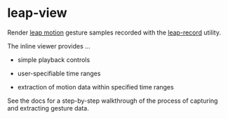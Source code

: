 # leap-view

Render [leap motion]() gesture samples recorded with the [leap-record]()
utility.

The inline viewer provides ...

* simple playback controls

* user-specifiable time ranges

* extraction of motion data within specified time ranges

See the docs for a step-by-step walkthrough of the process of capturing and
extracting gesture data.
